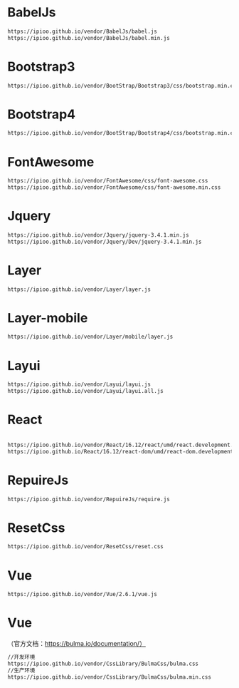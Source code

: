 # BabelJs
```html
https://ipioo.github.io/vendor/BabelJs/babel.js
https://ipioo.github.io/vendor/BabelJs/babel.min.js
```

# Bootstrap3

```html
https://ipioo.github.io/vendor/BootStrap/Bootstrap3/css/bootstrap.min.css
```

# Bootstrap4

```html
https://ipioo.github.io/vendor/BootStrap/Bootstrap4/css/bootstrap.min.css
```

# FontAwesome

```html
https://ipioo.github.io/vendor/FontAwesome/css/font-awesome.css
https://ipioo.github.io/vendor/FontAwesome/css/font-awesome.min.css
```


# Jquery

```html
https://ipioo.github.io/vendor/Jquery/jquery-3.4.1.min.js
https://ipioo.github.io/vendor/Jquery/Dev/jquery-3.4.1.min.js
```


# Layer

```html
https://ipioo.github.io/vendor/Layer/layer.js

```


# Layer-mobile

```html
https://ipioo.github.io/vendor/Layer/mobile/layer.js
```

# Layui

```html
https://ipioo.github.io/vendor/Layui/layui.js
https://ipioo.github.io/vendor/Layui/layui.all.js
```

# React

```html

https://ipioo.github.io/vendor/React/16.12/react/umd/react.development.js
https://ipioo.github.io/React/16.12/react-dom/umd/react-dom.development.js
```

# RepuireJs

```html
https://ipioo.github.io/vendor/RepuireJs/require.js
```



# ResetCss

```html
https://ipioo.github.io/vendor/ResetCss/reset.css
```



# Vue

```html
https://ipioo.github.io/vendor/Vue/2.6.1/vue.js
```

# Vue

（官方文档：https://bulma.io/documentation/）

```html
//开发环境
https://ipioo.github.io/vendor/CssLibrary/BulmaCss/bulma.css
//生产环境
https://ipioo.github.io/vendor/CssLibrary/BulmaCss/bulma.min.css
```




